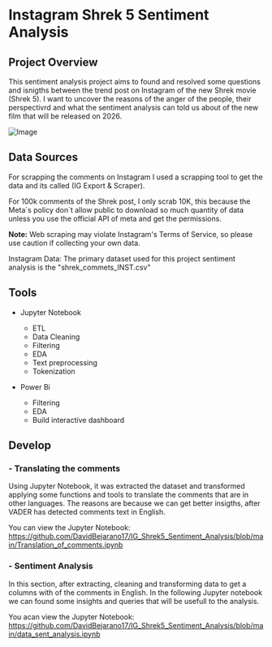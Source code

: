 # Instagram Shrek 5 Sentiment Analysis

## Project Overview

This sentiment analysis project aims to found and resolved some questions and isnigths between the trend post on Instagram of the new Shrek movie (Shrek 5). I want to uncover the reasons of the anger of the people, their perspectivrd and what the sentiment analysis can told us about of the new film that will be released on 2026.

![Image](https://github.com/user-attachments/assets/37a8bf80-22f6-4d0a-b8e9-b0ba9dd43d85)

## Data Sources

For scrapping the comments on Instagram I used a scrapping tool to get the data and its called (IG Export & Scraper).

For 100k comments of the Shrek post, I only scrab 10K, this because the Meta´s policy don´t allow public to download so much quantity of data unless you use the official API of meta and get the permissions.

**Note:** Web scraping may violate Instagram's Terms of Service, so please use caution if collecting your own data.

Instagram Data: The primary dataset used for this project sentiment analysis is the "shrek_commets_INST.csv" 

## Tools 

- Jupyter Notebook
  - ETL
  - Data Cleaning
  - Filtering
  - EDA
  - Text preprocessing
  - Tokenization

    
- Power Bi
  - Filtering
  - EDA
  - Build interactive dashboard

## Develop

### - Translating the comments


Using Jupyter Notebook, it was extracted the dataset and transformed applying some functions and tools to translate the comments that are in other languages. The reasons are because we can get better insigths, after VADER has detected comments text in English.

You can view the Jupyter Notebook: https://github.com/DavidBejarano17/IG_Shrek5_Sentiment_Analysis/blob/main/Translation_of_comments.ipynb


### - Sentiment Analysis

In this section, after extracting, cleaning and transforming data to get a columns with of the comments in English. In the following Jupyter notebook we can found some insights and queries that will be usefull to the analysis.

You acan view the Jupyter Notebook:
https://github.com/DavidBejarano17/IG_Shrek5_Sentiment_Analysis/blob/main/data_sent_analysis.ipynb










  
